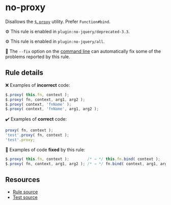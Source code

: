# no-proxy

Disallows the [`$.proxy`](https://api.jquery.com/jQuery.proxy/) utility. Prefer `Function#bind`.

⚙️ This rule is enabled in `plugin:no-jquery/deprecated-3.3`.

⚙️ This rule is enabled in `plugin:no-jquery/all`.

🔧 The `--fix` option on the [command line](https://eslint.org/docs/user-guide/command-line-interface#fixing-problems) can automatically fix some of the problems reported by this rule.

## Rule details

❌ Examples of **incorrect** code:
```js
$.proxy( this.fn, context );
$.proxy( fn, context, arg1, arg2 );
$.proxy( context, 'fnName' );
$.proxy( context, 'fnName', arg1, arg2 );
```

✔️ Examples of **correct** code:
```js
proxy( fn, context );
'test'.proxy( fn, context );
'test'.proxy;
```

🔧 Examples of code **fixed** by this rule:
```js
$.proxy( this.fn, context );        /* → */ this.fn.bind( context );
$.proxy( fn, context, arg1, arg2 ); /* → */ fn.bind( context, arg1, arg2 );
```

## Resources

* [Rule source](/src/rules/no-proxy.js)
* [Test source](/tests/rules/no-proxy.js)
